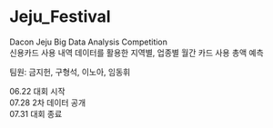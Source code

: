 # Jeju_Festival
Dacon Jeju Big Data Analysis Competition  
신용카드 사용 내역 데이터를 활용한 지역별, 업종별 월간 카드 사용 총액 예측
  
  
팀원: 금지헌, 구형석, 이노아, 임동휘
  
  
06.22 대회 시작  
07.28 2차 데이터 공개  
07.31 대회 종료
